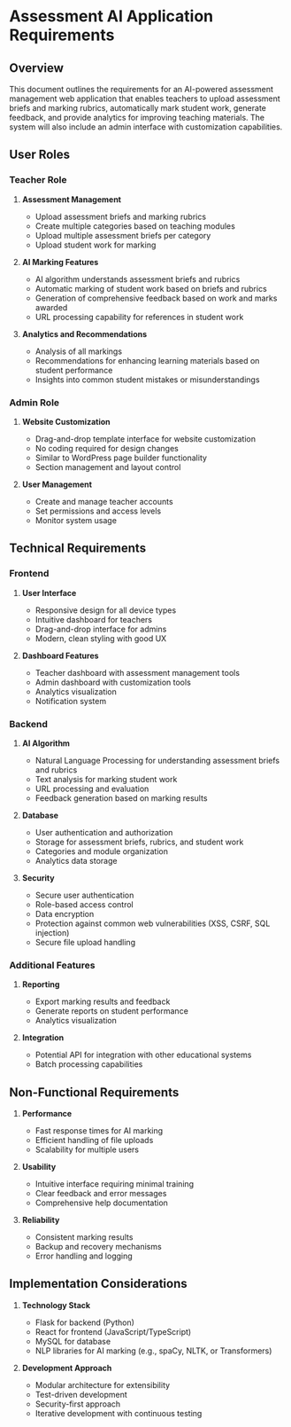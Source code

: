 # Assessment AI Application Requirements

## Overview
This document outlines the requirements for an AI-powered assessment management web application that enables teachers to upload assessment briefs and marking rubrics, automatically mark student work, generate feedback, and provide analytics for improving teaching materials. The system will also include an admin interface with customization capabilities.

## User Roles

### Teacher Role
1. **Assessment Management**
   - Upload assessment briefs and marking rubrics
   - Create multiple categories based on teaching modules
   - Upload multiple assessment briefs per category
   - Upload student work for marking

2. **AI Marking Features**
   - AI algorithm understands assessment briefs and rubrics
   - Automatic marking of student work based on briefs and rubrics
   - Generation of comprehensive feedback based on work and marks awarded
   - URL processing capability for references in student work

3. **Analytics and Recommendations**
   - Analysis of all markings
   - Recommendations for enhancing learning materials based on student performance
   - Insights into common student mistakes or misunderstandings

### Admin Role
1. **Website Customization**
   - Drag-and-drop template interface for website customization
   - No coding required for design changes
   - Similar to WordPress page builder functionality
   - Section management and layout control

2. **User Management**
   - Create and manage teacher accounts
   - Set permissions and access levels
   - Monitor system usage

## Technical Requirements

### Frontend
1. **User Interface**
   - Responsive design for all device types
   - Intuitive dashboard for teachers
   - Drag-and-drop interface for admins
   - Modern, clean styling with good UX

2. **Dashboard Features**
   - Teacher dashboard with assessment management tools
   - Admin dashboard with customization tools
   - Analytics visualization
   - Notification system

### Backend
1. **AI Algorithm**
   - Natural Language Processing for understanding assessment briefs and rubrics
   - Text analysis for marking student work
   - URL processing and evaluation
   - Feedback generation based on marking results

2. **Database**
   - User authentication and authorization
   - Storage for assessment briefs, rubrics, and student work
   - Categories and module organization
   - Analytics data storage

3. **Security**
   - Secure user authentication
   - Role-based access control
   - Data encryption
   - Protection against common web vulnerabilities (XSS, CSRF, SQL injection)
   - Secure file upload handling

### Additional Features
1. **Reporting**
   - Export marking results and feedback
   - Generate reports on student performance
   - Analytics visualization

2. **Integration**
   - Potential API for integration with other educational systems
   - Batch processing capabilities

## Non-Functional Requirements
1. **Performance**
   - Fast response times for AI marking
   - Efficient handling of file uploads
   - Scalability for multiple users

2. **Usability**
   - Intuitive interface requiring minimal training
   - Clear feedback and error messages
   - Comprehensive help documentation

3. **Reliability**
   - Consistent marking results
   - Backup and recovery mechanisms
   - Error handling and logging

## Implementation Considerations
1. **Technology Stack**
   - Flask for backend (Python)
   - React for frontend (JavaScript/TypeScript)
   - MySQL for database
   - NLP libraries for AI marking (e.g., spaCy, NLTK, or Transformers)

2. **Development Approach**
   - Modular architecture for extensibility
   - Test-driven development
   - Security-first approach
   - Iterative development with continuous testing
